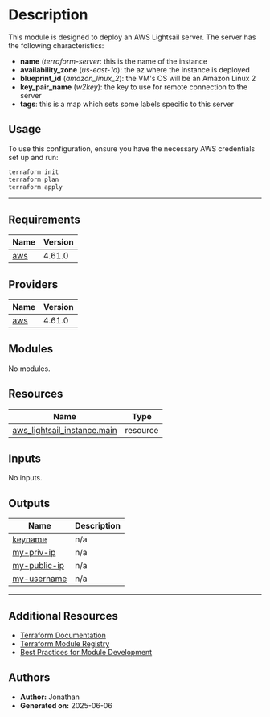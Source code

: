<!-- BEGIN_TF_DOCS -->
# Description

This module is designed to deploy an AWS Lightsail server. The server has the following characteristics:

- __name__ (*terraform-server*: this is the name of the instance
- **availability\_zone** (*us-east-1a*): the az where the instance is deployed  
- **blueprint\_id** (*amazon\_linux\_2*): the VM's OS will be an Amazon Linux 2
- **key\_pair\_name** (*w2key*): the key to use for remote connection to the server
- **tags**: this is a map which sets some labels specific to this server

## Usage

To use this configuration, ensure you have the necessary AWS credentials set up and run:

```bash
terraform init
terraform plan
terraform apply
```

---

## Requirements

| Name | Version |
|------|---------|
| <a name="requirement_aws"></a> [aws](#requirement\_aws) | 4.61.0 |

## Providers

| Name | Version |
|------|---------|
| <a name="provider_aws"></a> [aws](#provider\_aws) | 4.61.0 |

## Modules

No modules.

## Resources

| Name | Type |
|------|------|
| [aws_lightsail_instance.main](https://registry.terraform.io/providers/hashicorp/aws/4.61.0/docs/resources/lightsail_instance) | resource |

## Inputs

No inputs.

## Outputs

| Name | Description |
|------|-------------|
| <a name="output_keyname"></a> [keyname](#output\_keyname) | n/a |
| <a name="output_my-priv-ip"></a> [my-priv-ip](#output\_my-priv-ip) | n/a |
| <a name="output_my-public-ip"></a> [my-public-ip](#output\_my-public-ip) | n/a |
| <a name="output_my-username"></a> [my-username](#output\_my-username) | n/a |

---

## Additional Resources

- [Terraform Documentation](https://developer.hashicorp.com/terraform/docs)
- [Terraform Module Registry](https://registry.terraform.io/)
- [Best Practices for Module Development](https://developer.hashicorp.com/terraform/language/modules/develop)

## Authors

- **Author:** Jonathan
- **Generated on:** 2025-06-06
<!-- END_TF_DOCS -->